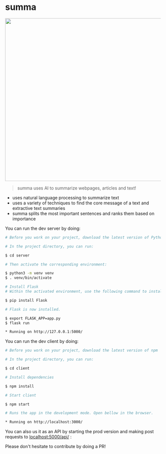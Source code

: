 # summa

<p align="center">
<img src="https://storage.googleapis.com/saasify-uploads-prod/ac31f12d58f9a5a894f83b2c800db04db26cd009.svg" width="525" />
</p>




> summa uses AI to summarize webpages, articles and text!

- uses natural language processing to summarize text
- uses a variety of techniques to find the core message of a text and extractive text summaries
- summa splits the most important sentences and ranks them based on importance


<!-- ![alt text](https://storage.googleapis.com/saasify-uploads-prod/ac31f12d58f9a5a894f83b2c800db04db26cd009.svg) -->

<!-- <br>
<p align="center">
<img src="/docs/images/logo.svg" height="100">
</p>
<br> -->



You can run the dev server by doing:

````bash
# Before you work on your project, download the latest version of Python

# In the project directory, you can run:

$ cd server

# Then activate the corresponding environment:

$ python3 -m venv venv
$ . venv/bin/activate

# Install Flask
# Within the activated environment, use the following command to install Flask:

$ pip install Flask

# Flask is now installed.

$ export FLASK_APP=app.py
$ flask run

* Running on http://127.0.0.1:5000/
````



You can run the dev client by doing:

````bash
# Before you work on your project, download the latest version of npm

# In the project directory, you can run:

$ cd client

# Install dependencies

$ npm install

# Start client

$ npm start

# Runs the app in the development mode. Open bellow in the browser.

* Running on http://localhost:3000/

````

You can also us it as an API by starting the prod version and making post requests to [localhost:5000/api/](localhost:5000/api/) :

Please don't hesitate to contribute by doing a PR!